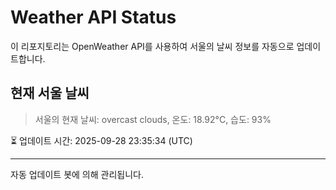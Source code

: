 
# Weather API Status

이 리포지토리는 OpenWeather API를 사용하여 서울의 날씨 정보를 자동으로 업데이트합니다.

## 현재 서울 날씨
> 서울의 현재 날씨: overcast clouds, 온도: 18.92°C, 습도: 93%

⏳ 업데이트 시간: 2025-09-28 23:35:34 (UTC)

---
자동 업데이트 봇에 의해 관리됩니다.

